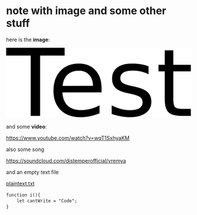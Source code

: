 # note with image and some other stuff

here is the **image**:

[![test.png](test.png)](note%20with%20image%20and%20some%20other%20stuff%20fb96c5b7292444918195ff05f1af9eaa/test.png)

and some **video**:

<https://www.youtube.com/watch?v=wqT1SxhyaKM>

also some song

<https://soundcloud.com/distemperofficial/vremya>

and an empty text file

[plaintext.txt](plaintext.txt)

``` code
function i(){
    let cantWrite = "Code";
}
```